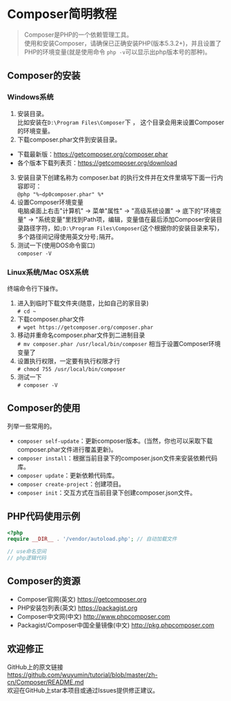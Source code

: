 # Composer简明教程

> Composer是PHP的一个依赖管理工具。  
使用和安装Composer，请确保已正确安装PHP(版本5.3.2+)，并且设置了PHP的环境变量(就是使用命令 `php -v`可以显示出php版本号的那种)。  

## Composer的安装
### Windows系统
1. 安装目录。  
比如安装在`D:\Program Files\Composer`下 ， 这个目录会用来设置Composer的环境变量。 
2. 下载composer.phar文件到安装目录。
  - 下载最新版：<https://getcomposer.org/composer.phar>
  - 各个版本下载列表页：<https://getcomposer.org/download>
3. 安装目录下创建名称为 composer.bat 的执行文件并在文件里填写下面一行内容即可：  
`@php "%~dp0composer.phar" %*`  
4. 设置Composer环境变量  
电脑桌面上右击"计算机" -> 菜单"属性" -> "高级系统设置" -> 底下的"环境变量" -> "系统变量"里找到Path项，编辑，变量值在最后添加Composer安装目录路径字符，如`;D:\Program Files\Composer`(这个根据你的安装目录来写)，多个路径间记得使用英文分号`;`隔开。  
5. 测试一下(使用DOS命令窗口)  
`composer -V`  

### Linux系统/Mac OSX系统
终端命令行下操作。  
1. 进入到临时下载文件夹(随意，比如自己的家目录)  
`# cd ~`  
2. 下载composer.phar文件  
`# wget https://getcomposer.org/composer.phar`  
3. 移动并重命名composer.phar文件到二进制目录  
`# mv composer.phar /usr/local/bin/composer`  相当于设置Composer环境变量了  
4. 设置执行权限，一定要有执行权限才行  
`# chmod 755 /usr/local/bin/composer`  
5. 测试一下  
`# composer -V`  

## Composer的使用
列举一些常用的。
- `composer self-update`：更新composer版本。(当然，你也可以采取下载composer.phar文件进行覆盖更新)。
- `composer install`：根据当前目录下的composer.json文件来安装依赖代码库。
- `composer update`：更新依赖代码库。
- `composer create-project`：创建项目。
- `composer init`：交互方式在当前目录下创建composer.json文件。

## PHP代码使用示例
```php
<?php
require __DIR__ . '/vendor/autoload.php'; // 自动加载文件

// use命名空间
// php逻辑代码
```

## Composer的资源
- Composer官网(英文) <https://getcomposer.org>
- PHP安装包列表(英文) <https://packagist.org>
- Composer中文网(中文) <http://www.phpcomposer.com>
- Packagist/Composer中国全量镜像(中文) <http://pkg.phpcomposer.com>

## 欢迎修正
GitHub上的原文链接  
<https://github.com/wuyumin/tutorial/blob/master/zh-cn/Composer/README.md>  
欢迎在GitHub上star本项目或通过Issues提供修正建议。  

